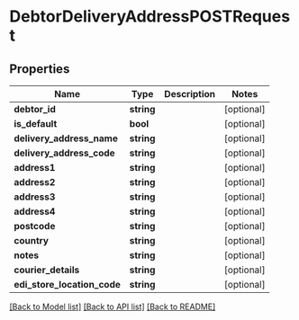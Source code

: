# DebtorDeliveryAddressPOSTRequest

## Properties
Name | Type | Description | Notes
------------ | ------------- | ------------- | -------------
**debtor_id** | **string** |  | [optional] 
**is_default** | **bool** |  | [optional] 
**delivery_address_name** | **string** |  | [optional] 
**delivery_address_code** | **string** |  | [optional] 
**address1** | **string** |  | [optional] 
**address2** | **string** |  | [optional] 
**address3** | **string** |  | [optional] 
**address4** | **string** |  | [optional] 
**postcode** | **string** |  | [optional] 
**country** | **string** |  | [optional] 
**notes** | **string** |  | [optional] 
**courier_details** | **string** |  | [optional] 
**edi_store_location_code** | **string** |  | [optional] 

[[Back to Model list]](../README.md#documentation-for-models) [[Back to API list]](../README.md#documentation-for-api-endpoints) [[Back to README]](../README.md)


